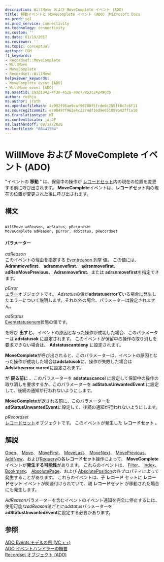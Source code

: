 ```yaml
---
description: WillMove および MoveComplete イベント (ADO)
title: 移動イベントと MoveComplete イベント (ADO) |Microsoft Docs
ms.prod: sql
ms.prod_service: connectivity
ms.technology: connectivity
ms.custom: ''
ms.date: 01/19/2017
ms.reviewer: ''
ms.topic: conceptual
apitype: COM
f1_keywords:
- Recordset::MoveComplete
- WillMove
- MoveComplete
- Recordset::WillMove
helpviewer_keywords:
- MoveComplete event [ADO]
- WillMove event [ADO]
ms.assetid: 1a3d1042-4f30-4526-a0c7-853c242496db
author: rothja
ms.author: jroth
ms.openlocfilehash: 4c992f95ae9caf96708f5fcde0c255ff8c7c6f11
ms.sourcegitcommit: e700497f962e4c2274df16d9e651059b42ff1a10
ms.translationtype: MT
ms.contentlocale: ja-JP
ms.lasthandoff: 08/17/2020
ms.locfileid: "88441504"
---
```

# <a name="willmove-and-movecomplete-events-ado"></a>WillMove および MoveComplete イベント (ADO)
"イベントの **移動** " は、保留中の操作が [レコードセット](../../../ado/reference/ado-api/recordset-object-ado.md)内の現在の位置を変更する前に呼び出されます。 **MoveComplete**イベントは、**レコードセット**内の現在の位置が変更された後に呼び出されます。  
  
## <a name="syntax"></a>構文  
  
```  
  
WillMove adReason, adStatus, pRecordset  
MoveComplete adReason, pError, adStatus, pRecordset  
```  
  
#### <a name="parameters"></a>パラメーター  
 *adReason*  
 このイベントの理由を指定する [Eventreason 列挙](../../../ado/reference/ado-api/eventreasonenum.md) 値。 この値には、 **Adrsnmovefirst**、 **adrsnmovefirst**、 **adrsnmovefirst**、 **adRsnMovePrevious**、 **Adrsnmovefirst**、または **adrsnmovefirst**を指定できます。  
  
 *pError*  
 [エラー](../../../ado/reference/ado-api/error-object.md)オブジェクトです。 *Adstatus*の値が**adstatuserrorて**いる場合に発生したエラーについて説明します。それ以外の場合、パラメーターは設定されません。  
  
 *adStatus*  
 [Eventstatusenum](../../../ado/reference/ado-api/eventstatusenum.md)状態の値です。  
  
 を呼び **出すと、** イベントの原因となった操作が成功した場合、このパラメーターは **adstatusok** に設定されます。 このイベントが保留中の操作の取り消しを要求できない場合は、 **Adstatuscantdeny** に設定されます。  
  
 **MoveComplete**が呼び出されると、このパラメーターは、イベントの原因となった操作が成功した場合は**adstatusok**に、操作が失敗した場合は**Adstatuserror curred**に設定されます。  
  
 が **戻る前に** 、このパラメーターを **adstatuscancel** に設定して保留中の操作の取り消しを要求するか、このパラメーターを **adStatusUnwantedEvent** に設定して、後続の通知が行われないようにします。  
  
 **MoveComplete**が返される前に、このパラメーターを**adStatusUnwantedEvent**に設定して、後続の通知が行われないようにします。  
  
 *pRecordset*  
 [レコードセット](../../../ado/reference/ado-api/recordset-object-ado.md)オブジェクトです。 このイベントが発生した **レコードセット** 。  
  
## <a name="remarks"></a>解説  
 [Open](../../../ado/reference/ado-api/open-method-ado-recordset.md)、 [Move](../../../ado/reference/ado-api/move-method-ado.md)、 [MoveFirst](../../../ado/reference/ado-api/movefirst-movelast-movenext-and-moveprevious-methods-ado.md)、 [MoveLast](../../../ado/reference/ado-api/movefirst-movelast-movenext-and-moveprevious-methods-ado.md)、 [MoveNext](../../../ado/reference/ado-api/movefirst-movelast-movenext-and-moveprevious-methods-ado.md)、 [MovePrevious](../../../ado/reference/ado-api/movefirst-movelast-movenext-and-moveprevious-methods-ado.md)、 [AddNew](../../../ado/reference/ado-api/addnew-method-ado.md)、および[Requery](../../../ado/reference/ado-api/requery-method.md)の各**レコードセット**操作によって、 **MoveComplete**イベントが**発生する可能性**があります。 これらのイベントは、 [Filter](../../../ado/reference/ado-api/filter-property.md)、 [Index](../../../ado/reference/ado-api/index-property.md)、 [Bookmark](../../../ado/reference/ado-api/bookmark-property-ado.md)、 [AbsolutePage](../../../ado/reference/ado-api/absolutepage-property-ado.md)、および [AbsolutePosition](../../../ado/reference/ado-api/absoluteposition-property-ado.md)の各プロパティによって発生することがあります。 これらのイベントは、子 **レコード** セットに **レコードセット** イベントが関連付けられていて、親 **レコードセット** が移動された場合にも発生します。  
  
 *AdReason*パラメーターを含むイベントのイベント通知を完全に停止するには、使用可能な*adReason*値ごとに*adstatus*パラメーターを**adStatusUnwantedEvent**に設定する必要があります。  
  
## <a name="see-also"></a>参照  
 [ADO Events モデルの例 (VC + +)](../../../ado/reference/ado-api/ado-events-model-example-vc.md)   
 [ADO イベントハンドラーの概要](../../../ado/guide/data/ado-event-handler-summary.md)   
 [Recordset オブジェクト (ADO)](../../../ado/reference/ado-api/recordset-object-ado.md)
